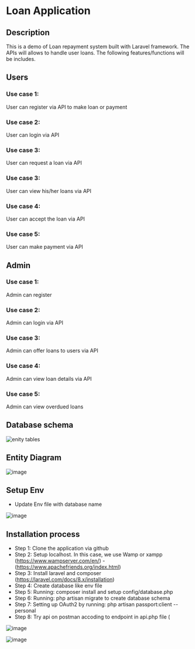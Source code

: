 # Loan Application

## Description
This is a demo of Loan repayment system built with Laravel framework. 
The APIs will allows to handle user loans. 
The following features/functions will be includes.

## Users

### Use case 1:
User can register via API to make loan or payment

### Use case 2:
User can login via API

### Use case 3:
User can request a loan via API
 

### Use case 3:
User can view his/her loans via API

### Use case 4:
User can accept the loan via API


### Use case 5:
User can make payment via API

## Admin

### Use case 1:
Admin can register

### Use case 2:
Admin can login via API

### Use case 3:
Admin can offer loans to users via API

### Use case 4:
Admin can view loan details via API

### Use case 5:
Admin can view overdued loans

## Database schema

![enity tables](https://user-images.githubusercontent.com/10462068/141443188-bfcff395-9619-48ae-87e2-99ead0468b72.PNG)

## Entity Diagram

![image](https://user-images.githubusercontent.com/10462068/141445227-815d49f3-ea51-40c8-a0e6-e21a46b4721c.png)

## Setup Env

- Update Env file with database name 

![image](https://user-images.githubusercontent.com/10462068/141445356-ae78af6f-af2d-4b92-a882-744d5b29ab85.png)

## Installation process

- Step 1: Clone the application via github
- Step 2: Setup localhost. In this case, we use Wamp or xampp (https://www.wampserver.com/en/) - (https://www.apachefriends.org/index.html)
- Step 3: Install laravel and composer (https://laravel.com/docs/8.x/installation)
- Step 4: Create database like env file 
- Step 5: Running: composer install and setup config/database.php
- Step 6: Running: php artisan migrate to create database schema
- Step 7: Setting up OAuth2  by running: php artisan passport:client --personal  
- Step 8: Try api on postman accoding to endpoint in api.php file (

![image](https://user-images.githubusercontent.com/10462068/141446377-83c4f4b1-17e0-4f8b-8999-8f13f6824dea.png)

![image](https://user-images.githubusercontent.com/10462068/141446412-f5415b35-e19e-47dc-bdde-cedea97c5e9d.png)


